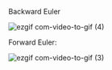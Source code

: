 Backward Euler

![ezgif com-video-to-gif (4)](https://user-images.githubusercontent.com/78880538/218625672-36b7f6d0-8416-4159-8dfe-0989e75416cb.gif)


Forward Euler:

![ezgif com-video-to-gif (3)](https://user-images.githubusercontent.com/78880538/218625224-27c883bc-e246-4be1-85b2-1ff0d4a79381.gif)
